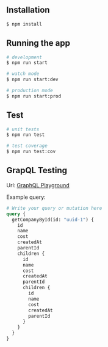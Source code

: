## Installation

```bash
$ npm install
```

## Running the app

```bash
# development
$ npm run start

# watch mode
$ npm run start:dev

# production mode
$ npm run start:prod
```

## Test

```bash
# unit tests
$ npm run test

# test coverage
$ npm run test:cov
```

## GrapQL Testing

Url: [GraphQL Playground](http://localhost:3000/graphql)

Example query:

```graphql
# Write your query or mutation here
query {
  getCompanyById(id: "uuid-1") {
    id
    name
    cost
    createdAt
    parentId
    children {
      id
      name
      cost
      createdAt
      parentId
      children {
        id
        name
        cost
        createdAt
        parentId
      }
    }
  }
}
```
